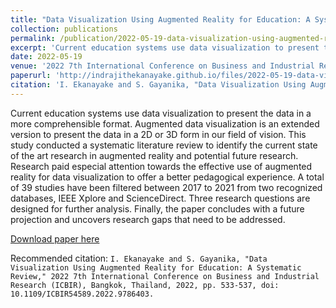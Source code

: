 ```yaml
---
title: "Data Visualization Using Augmented Reality for Education: A Systematic Review"
collection: publications
permalink: /publication/2022-05-19-data-visualization-using-augmented-reality-for-education
excerpt: 'Current education systems use data visualization to present the data in a more comprehensible format. Augmented data visualization is an extended version to present the data in a 2D or 3D form in our field of vision. This study conducted a systematic literature review to identify the current state of the art research in augmented reality and potential future research. Research paid especial attention towards the effective use of augmented reality for data visualization to offer a better pedagogical experience. A total of 39 studies have been filtered between 2017 to 2021 from two recognized databases, IEEE Xplore and ScienceDirect. Three research questions are designed for further analysis. Finally, the paper concludes with a future projection and uncovers research gaps that need to be addressed.'
date: 2022-05-19
venue: '2022 7th International Conference on Business and Industrial Research (ICBIR)'
paperurl: 'http://indrajithekanayake.github.io/files/2022-05-19-data-visualization-using-augmented-reality-for-education.pdf'
citation: 'I. Ekanayake and S. Gayanika, "Data Visualization Using Augmented Reality for Education: A Systematic Review," 2022 7th International Conference on Business and Industrial Research (ICBIR), Bangkok, Thailand, 2022, pp. 533-537, doi: 10.1109/ICBIR54589.2022.9786403.'
---
```

Current education systems use data visualization to present the data in a more comprehensible format. Augmented data visualization is an extended version to present the data in a 2D or 3D form in our field of vision. This study conducted a systematic literature review to identify the current state of the art research in augmented reality and potential future research. Research paid especial attention towards the effective use of augmented reality for data visualization to offer a better pedagogical experience. A total of 39 studies have been filtered between 2017 to 2021 from two recognized databases, IEEE Xplore and ScienceDirect. Three research questions are designed for further analysis. Finally, the paper concludes with a future projection and uncovers research gaps that need to be addressed.

[Download paper here](http://indrajithekanayake.github.io/files/2022-05-19-data-visualization-using-augmented-reality-for-education.pdf)

Recommended citation: `I. Ekanayake and S. Gayanika, "Data Visualization Using Augmented Reality for Education: A Systematic Review," 2022 7th International Conference on Business and Industrial Research (ICBIR), Bangkok, Thailand, 2022, pp. 533-537, doi: 10.1109/ICBIR54589.2022.9786403.`
